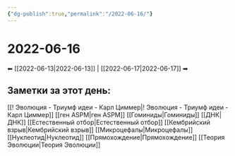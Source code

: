 ```yaml
---
{"dg-publish":true,"permalink":"/2022-06-16/"}
---
```


# 2022-06-16
⬅  [[2022-06-13\|2022-06-13]] | [[2022-06-17\|2022-06-17]] ➡
## Заметки за этот день:
[[! Эволюция - Триумф идеи - Карл Циммер\|! Эволюция - Триумф идеи - Карл Циммер]]
[[ген ASPM\|ген ASPM]]
[[Гоминиды\|Гоминиды]]
[[ДНК\|ДНК]]
[[Естественный отбор\|Естественный отбор]]
[[Кембрийский взрыв\|Кембрийский взрыв]]
[[Микроцефалы\|Микроцефалы]]
[[Нуклеотид\|Нуклеотид]]
[[Прямохождение\|Прямохождение]]
[[Теория Эволюции\|Теория Эволюции]]